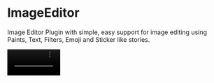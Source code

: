 # ImageEditor

Image Editor Plugin with simple, easy support for image editing using Paints, Text, Filters, Emoji and Sticker like stories.
  
  
<video src="https://github.com/TalkSay/image_editor_plus/blob/main/demo.mp4" width="24%"/>

To start with this, we need to simply add the dependencies in the gradle file of our app module like this

## Installation

First, add `image_editor_plus:` as a [dependency in your pubspec.yaml file](https://flutter.io/platform-plugins/).

Import

```dart
import 'package:image_editor_plus/image_editor_plus.dart';
```

### iOS

Add the following keys to your _Info.plist_ file, located in `<project root>/ios/Runner/Info.plist`:

* `NSPhotoLibraryUsageDescription` - describe why your app needs permission for the photo library. This is called _Privacy - Photo Library Usage Description_ in the visual editor.
* `NSCameraUsageDescription` - describe why your app needs access to the camera. This is called _Privacy - Camera Usage Description_ in the visual editor.
* `NSMicrophoneUsageDescription` - describe why your app needs access to the microphone, if you intend to record videos. This is called _Privacy - Microphone Usage Description_ in the visual editor.

Or in text format add the key:

``` xml
<key>NSPhotoLibraryUsageDescription</key>
<string>Used to demonstrate image picker plugin</string>
<key>NSCameraUsageDescription</key>
<string>Used to demonstrate image picker plugin</string>
<key>NSMicrophoneUsageDescription</key>
<string>Used to capture audio for image picker plugin</string>
```

### Android

No configuration required - the plugin should work out of the box.


### Language translation

```dart
// before using image editor
ImageEditor.i18n({
    'Remove': 'हटा दीजिये',
    'Save': 'सहेजें',
    'Slider Filter Color': 'स्लाइडर फिल्टर का रंग',
});
```


### Example - Full Editor

```dart
final editedImage = await Navigator.push(
    context,
    MaterialPageRoute(
        builder: (context) => ImageEditor(
            image: data, // <-- Uint8List of image
            appBarColor: Colors.blue,
            bottomBarColor: Colors.blue,
        ),
    ),
);
```


### Example - Image Crop Only

```dart
final editedImage = await Navigator.push(
    context,
    MaterialPageRoute(
        builder: (context) => ImageCropper(
            image: data, // <-- Uint8List of image
        ),
    ),
);
```
  
  
## MIT License

Copyright (c) 2022 hsbijarniya@gmail.com

Permission is hereby granted, free of charge, to any person obtaining a copy
of this software and associated documentation files (the "Software"), to deal
in the Software without restriction, including without limitation the rights
to use, copy, modify, merge, publish, distribute, sublicense, and/or sell
copies of the Software, and to permit persons to whom the Software is
furnished to do so, subject to the following conditions:

The above copyright notice and this permission notice shall be included in all
copies or substantial portions of the Software.

THE SOFTWARE IS PROVIDED "AS IS", WITHOUT WARRANTY OF ANY KIND, EXPRESS OR
IMPLIED, INCLUDING BUT NOT LIMITED TO THE WARRANTIES OF MERCHANTABILITY,
FITNESS FOR A PARTICULAR PURPOSE AND NONINFRINGEMENT. IN NO EVENT SHALL THE
AUTHORS OR COPYRIGHT HOLDERS BE LIABLE FOR ANY CLAIM, DAMAGES OR OTHER
LIABILITY, WHETHER IN AN ACTION OF CONTRACT, TORT OR OTHERWISE, ARISING FROM,
OUT OF OR IN CONNECTION WITH THE SOFTWARE OR THE USE OR OTHER DEALINGS IN THE SOFTWARE.
